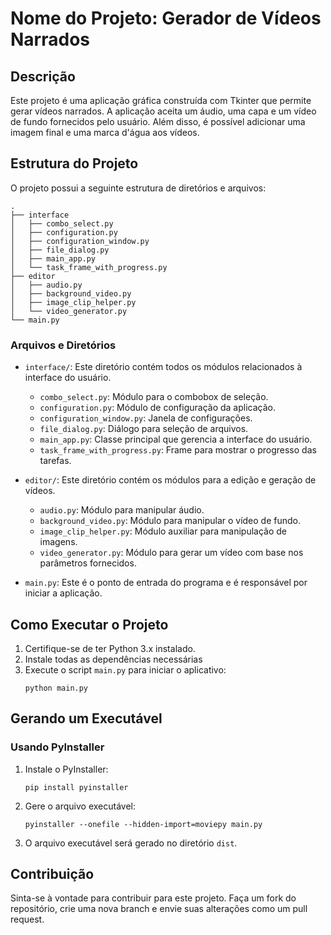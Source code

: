 # Nome do Projeto: Gerador de Vídeos Narrados

## Descrição

Este projeto é uma aplicação gráfica construída com Tkinter que permite gerar vídeos narrados. A aplicação aceita um áudio, uma capa e um vídeo de fundo fornecidos pelo usuário. Além disso, é possível adicionar uma imagem final e uma marca d'água aos vídeos.

## Estrutura do Projeto

O projeto possui a seguinte estrutura de diretórios e arquivos:

```
.
├── interface
│   ├── combo_select.py
│   ├── configuration.py
│   ├── configuration_window.py
│   ├── file_dialog.py
│   ├── main_app.py
│   └── task_frame_with_progress.py
├── editor
│   ├── audio.py
│   ├── background_video.py
│   ├── image_clip_helper.py
│   └── video_generator.py
└── main.py
```

### Arquivos e Diretórios

- `interface/`: Este diretório contém todos os módulos relacionados à interface do usuário.
  - `combo_select.py`: Módulo para o combobox de seleção.
  - `configuration.py`: Módulo de configuração da aplicação.
  - `configuration_window.py`: Janela de configurações.
  - `file_dialog.py`: Diálogo para seleção de arquivos.
  - `main_app.py`: Classe principal que gerencia a interface do usuário.
  - `task_frame_with_progress.py`: Frame para mostrar o progresso das tarefas.

- `editor/`: Este diretório contém os módulos para a edição e geração de vídeos.
  - `audio.py`: Módulo para manipular áudio.
  - `background_video.py`: Módulo para manipular o vídeo de fundo.
  - `image_clip_helper.py`: Módulo auxiliar para manipulação de imagens.
  - `video_generator.py`: Módulo para gerar um vídeo com base nos parâmetros fornecidos.

- `main.py`: Este é o ponto de entrada do programa e é responsável por iniciar a aplicação.

## Como Executar o Projeto

1. Certifique-se de ter Python 3.x instalado.
2. Instale todas as dependências necessárias
3. Execute o script `main.py` para iniciar o aplicativo:
    ```
    python main.py
    ```

## Gerando um Executável

### Usando PyInstaller

1. Instale o PyInstaller:
    ```
    pip install pyinstaller
    ```
2. Gere o arquivo executável:
    ```
    pyinstaller --onefile --hidden-import=moviepy main.py
    ```
3. O arquivo executável será gerado no diretório `dist`.

## Contribuição

Sinta-se à vontade para contribuir para este projeto. Faça um fork do repositório, crie uma nova branch e envie suas alterações como um pull request.